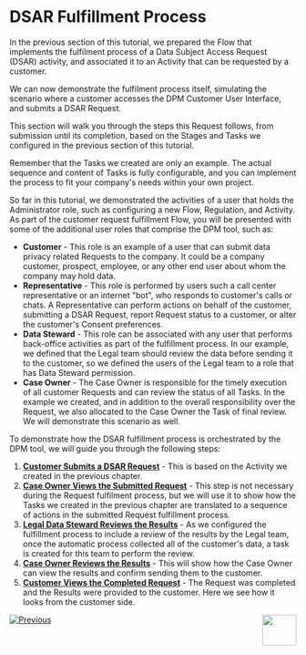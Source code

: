 # DSAR Fulfillment Process

In the previous section of this tutorial, we prepared the Flow that implements the fulfilment process of a Data Subject Access Request (DSAR) activity, and associated it to an Activity that can be requested by a customer.  

We can now demonstrate the fulfilment process itself, simulating the scenario where a customer accesses the DPM Customer User Interface, and submits a DSAR Request. 

This section will walk you through the steps this Request follows, from submission until its completion, based on the Stages and Tasks we configured in the previous section of this tutorial.

Remember that the Tasks we created are only an example. The actual sequence and content of Tasks is fully configurable, and you can implement the process to fit your company's needs within your own project.

So far in this tutorial, we demonstrated the activities of a user that holds the Administrator role, such as configuring a new Flow, Regulation, and Activity. As part of the customer request fulfillment Flow, you will be presented with some of the additional user roles that comprise the DPM tool, such as:

- **Customer** - This role is an example of a user that can submit data privacy related Requests to the company. It could be a company customer, prospect, employee, or any other end user about whom the company may hold data. 
- **Representative** -  This role is performed by users such a call center representative or an internet "bot", who responds to customer's calls or chats. A Representative can perform actions on behalf of the customer, submitting a DSAR Request, report Request status to a customer, or alter the customer's Consent preferences.
- **Data Steward** - This role can be associated with any user that performs back-office activities as part of the fulfillment process. In our example, we defined that the Legal team should review the data before sending it to the customer, so we defined the users of the Legal team to a role that has Data Steward permission.
- **Case Owner** - The Case Owner is responsible for the timely execution of all customer Requests and can review the status of all Tasks. In the example we created, and in addition to the overall responsibility over the Request, we also allocated to the Case Owner the Task of final review. We will demonstrate this scenario as well.

To demonstrate how the DSAR fulfillment process is orchestrated by the DPM tool, we will guide you through the following steps:

1. [**Customer Submits a DSAR Request**](02_01_DSAR_Fulfillment_Customer_Request.md) - This is based on the Activity we created in the previous chapter.
2. **[Case Owner Views the Submitted Request](02_02_DSAR_Fulfillment_Case_Owner_View.md)**  - This step is not necessary during the Request fulfilment process, but we will use it to show how the Tasks we created in the previous chapter are translated to a sequence of actions in the submitted Request fulfillment process.
3. **[Legal Data Steward Reviews the Results](02_03_DSAR_Fulfillment_Steward_View.md)** - As we configured the fulfillment process to include a review of the results by the Legal team, once the automatic process collected all of the customer's data, a task is created for this team to perform the review.
4. [**Case Owner Reviews the Results**](02_04_DSAR_Fulfillment_Case_Owner_Perform_Task.md) - This will show how the Case Owner can view the results and confirm sending them to the customer. 
5. **[Customer Views the Completed Request](02_05_DSAR_Fulfillment_Customer_View_Completed_Request.md)** - The Request was completed and the Results were provided to the customer. Here we see how it looks from the customer side. 



[![Previous](/articles/images/Previous.png)](../README.md)[<img align="right" width="60" height="54" src="/articles/images/Next.png">](02_01_DSAR_Fulfillment_Customer_Request.md)
